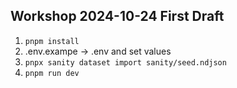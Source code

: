 ## Workshop 2024-10-24 First Draft

1. `pnpm install`
2. .env.exampe -> .env and set values
3. `pnpx sanity dataset import sanity/seed.ndjson`
4. `pnpm run dev`

